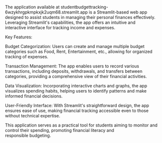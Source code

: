 The application available at studentbudgettracking-6wzykhrgpkmpkxjk2uqm68.streamlit.app is a Streamlit-based web app designed to assist students in managing their personal finances effectively. Leveraging Streamlit's capabilities, the app offers an intuitive and interactive interface for tracking income and expenses.

Key Features:

Budget Categorization: Users can create and manage multiple budget categories such as Food, Rent, Entertainment, etc., allowing for organized tracking of expenses.

Transaction Management: The app enables users to record various transactions, including deposits, withdrawals, and transfers between categories, providing a comprehensive view of their financial activities.

Data Visualization: Incorporating interactive charts and graphs, the app visualizes spending habits, helping users to identify patterns and make informed financial decisions.

User-Friendly Interface: With Streamlit's straightforward design, the app ensures ease of use, making financial tracking accessible even to those without technical expertise.

This application serves as a practical tool for students aiming to monitor and control their spending, promoting financial literacy and responsible budgeting.
